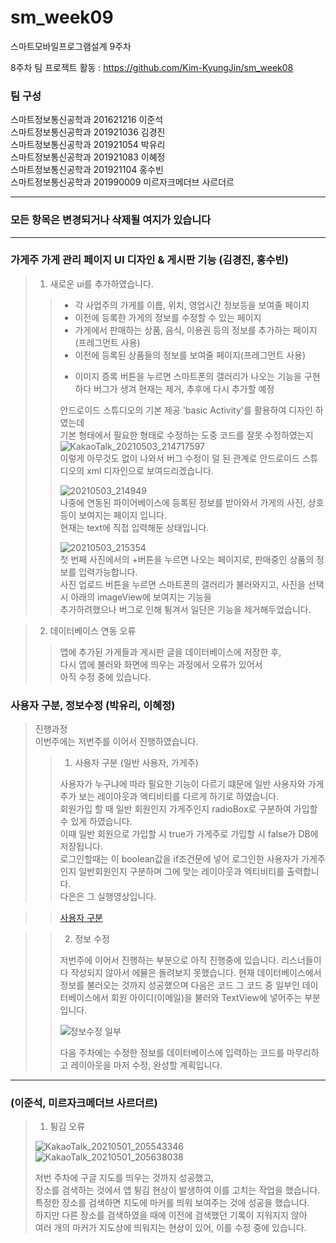# sm_week09
스마트모바일프로그램설계 9주차

8주차 팀 프로젝트 활동 : https://github.com/Kim-KyungJin/sm_week08

### 팀 구성   
스마트정보통신공학과 201621216 이준석   
스마트정보통신공학과 201921036 김경진   
스마트정보통신공학과 201921054 박유리   
스마트정보통신공학과 201921083 이혜정   
스마트정보통신공학과 201921104 홍수빈    
스마트정보통신공학과 201990009 미르자크메더브 사르더르    

   ***   
### 모든 항목은 변경되거나 삭제될 여지가 있습니다   
   ***   
      
### 가게주 가게 관리 페이지 UI 디자인 & 게시판 기능 (김경진, 홍수빈)   
>1. 새로운 ui를 추가하였습니다.   
>> - 각 사업주의 가게를 이름, 위치, 영업시간 정보등을 보여줄 페이지   
>> - 이전에 등록한 가게의 정보를 수정할 수 있는 페이지   
>> - 가게에서 판매하는 상품, 음식, 이용권 등의 정보를 추가하는 페이지(프레그먼트 사용)   
>> - 이전에 등록된 상품들의 정보를 보여줄 페이지(프레그먼트 사용)   
>> + 이미지 증록 버튼을 누르면 스마트폰의 갤러리가 나오는 기능을 구현하다 버그가 생겨 현재는 제거, 추후에 다시 추가할 예정   
>> 
>>안드로이드 스튜디오의 기본 제공 'basic Activity'를 활용하여 디자인 하였는데   
>>기본 형태에서 필요한 형태로 수정하는 도중 코드를 잘못 수정하였는지   
>>  ![KakaoTalk_20210503_214717597](https://user-images.githubusercontent.com/76034369/116878728-ba720200-ac5a-11eb-8736-a811a3327189.jpg)   
>>이렇게 아무것도 없이 나와서 버그 수정이 덜 된 관계로 안드로이드 스튜디오의 xml 디자인으로 보여드리겠습니다.   
>>
>>![20210503_214949](https://user-images.githubusercontent.com/76034369/116877944-98c44b00-ac59-11eb-99a3-28e5866320fb.png)   
>>나중에 연동된 파이어베이스에 등록된 정보를 받아와서 가게의 사진, 상호 등이 보여지는 페이지 입니다.   
>>현재는 text에 직접 입력해둔 상태입니다.   
>>
>>![20210503_215354](https://user-images.githubusercontent.com/76034369/116878270-14be9300-ac5a-11eb-99d9-c0ad0ce9cb02.png)   
>>첫 번째 사진에서의 +버튼을 누르면 나오는 페이지로, 판매중인 상품의 정보를 입력가능합니다.   
>>사진 업로드 버튼을 누르면 스마트폰의 갤러리가 불러와지고, 사진을 선택시 아래의 imageView에 보여지는 기능을   
>>추가하려했으나 버그로 인해 튕겨서 일단은 기능을 제거해두었습니다.   

>2. 데이터베이스 연동 오류   
>>앱에 추가된 가게들과 게시판 글을 데이터베이스에 저장한 후,   
>>다시 앱에 불러와 화면에 띄우는 과정에서 오류가 있어서   
>>아직 수정 중에 있습니다.   

### 사용자 구분, 정보수정 (박유리, 이혜정)   
>진행과정   
> 이번주에는 저번주를 이어서 진행하였습니다. 
>
>> 1. 사용자 구분 (일반 사용자, 가게주)
>>
>> 사용자가 누구냐에 따라 필요한 기능이 다르기 떄문에 일반 사용자와 가게주가 보는 레이아웃과 엑티비티를 다르게 하기로 하였습니다.   
>> 회원가입 할 때 일반 회원인지 가게주인지 radioBox로 구분하여 가입할 수 있게 하였습니다.    
>> 이때 일반 회원으로 가입할 시 true가 가게주로 가입할 시 false가 DB에 저장됩니다.   
>> 로그인할때는 이 boolean값을 if조건문에 넣어 로그인한 사용자가 가게주인지 일반회원인지 구분하며 그에 맞는 레이아웃과 엑티비티를 출력합니다.   
>> 다은은 그 실행영상입니다.   

>>[사용자 구분](https://user-images.githubusercontent.com/79883808/116874926-0f127e80-ac55-11eb-8488-e38aaa38f396.mp4)   

>> 2. 정보 수정   
>> 
>> 저번주에 이어서 진행하는 부분으로 아직 진행중에 있습니다.
>> 리스너들이 다 작성되지 않아서 에뮬은 돌려보지 못했습니다.
>> 현재 데이터베이스에서 정보를 불러오는 것까지 성공했으며
>> 다음은 코드 그 코드 중 일부인 데이터베이스에서 회원 아이디(이메일)을 불러와 TextView에 넣어주는 부분입니다.
>> 
>> ![정보수정 일부](https://user-images.githubusercontent.com/79883808/116880122-93b4cb00-ac5c-11eb-8e4b-a0c955fdb2bb.PNG)
>>
>> 다음 주차에는 수정한 정보를 데이터베이스에 입력하는 코드를 마무리하고 레이아웃을 마저 수정, 완성할 계획입니다.

***   

### (이준석, 미르자크메더브 사르더르)   
>1. 튕김 오류   
>
>![KakaoTalk_20210501_205543346](https://user-images.githubusercontent.com/57963888/116868615-08cad500-ac4a-11eb-9758-05895716a0fe.jpg)
>![KakaoTalk_20210501_205638038](https://user-images.githubusercontent.com/57963888/116868617-09fc0200-ac4a-11eb-9982-85ffcf0bf483.jpg)   
>
>저번 주차에 구글 지도를 띄우는 것까지 성공했고,   
>장소를 검색하는 것에서 앱 튕김 현상이 발생하여 이를 고치는 작업을 했습니다.   
>특정한 장소를 검색하면 지도에 마커를 띄워 보여주는 것에 성공을 했습니다.   
>하지만 다른 장소를 검색하였을 때에 이전에 검색했던 기록이 지워지지 않아   
>여러 개의 마커가 지도상에 띄워지는 현상이 있어, 이를 수정 중에 있습니다.   
>


   
   
